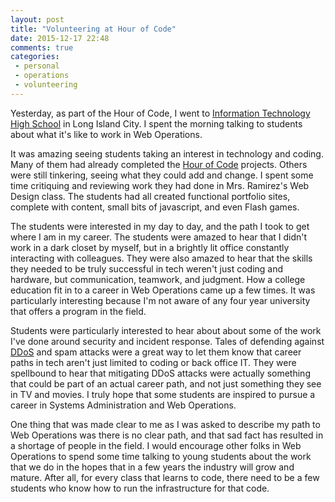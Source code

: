```yaml
---
layout: post
title: "Volunteering at Hour of Code"
date: 2015-12-17 22:48
comments: true
categories:
 - personal
 - operations
 - volunteering
---
```


Yesterday, as part of the Hour of Code, I went to [Information Technology High
School](http://ithsnyc.org/2013/home) in Long Island City. I spent the morning
talking to students about what it's like to work in Web Operations.

It was amazing seeing students taking an interest in technology and coding. Many
of them had already completed the [Hour of Code](https://hourofcode.com/us)
projects. Others were still tinkering, seeing what they could add and change. I
spent some time critiquing and reviewing work they had done in Mrs. Ramirez's
Web Design class. The students had all created functional portfolio sites,
complete with content, small bits of javascript, and even Flash games.

The students were interested in my day to day, and the path I took to get
where I am in my career. The students were amazed to hear that I didn't work in
a dark closet by myself, but in a brightly lit office constantly interacting
with colleagues. They were also amazed to hear that the skills they needed to be
truly successful in tech weren't just coding and hardware, but communication,
teamwork, and judgment. How a college education fit in to a career in Web
Operations came up a few times. It was particularly interesting because I'm not
aware of any four year university that offers a program in the field.

Students were particularly interested to hear about about some of the
work I've done around security and incident response. Tales of defending
against [DDoS](http://chr.ishenry.com/2013/07/29/what-it-feels-like-to-be-ddosed/)
and spam attacks were a great way to let them know that career paths in tech
aren't just limited to coding or back office IT. They were spellbound to hear
that mitigating DDoS attacks were actually something that could be part
of an actual career path, and not just something they see in TV and movies. I
truly hope that some students are inspired to pursue a career in Systems
Administration and Web Operations.

One thing that was made clear to me as I was asked to describe my path to Web
Operations was there is no clear path, and that sad fact has resulted in a
shortage of people in the field. I would encourage other folks in Web Operations
to spend some time talking to young students about the work that we do in the
hopes that in a few years the industry will grow and mature. After all, for
every class that learns to code, there need to be a few students who know
how to run the infrastructure for that code.

